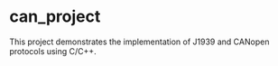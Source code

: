 # can_project
This project demonstrates the implementation of J1939 and CANopen protocols using C/C++.
